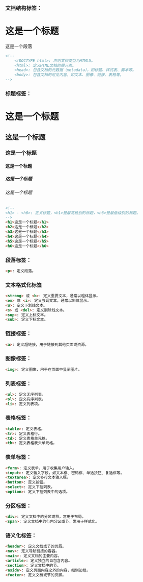 ### 文档结构标签：

<!DOCTYPE html>
<html>
    <head>
        <meta charset="UTF-8">
        <title>Document</title>
    </head>
    <body>
        <h1>这是一个标题</h1>
        <p>这是一个段落</p>
    </body>
</html> 

```html
<!--
    <!DOCTYPE html>: 声明文档类型为HTML5。
    <html>: 定义HTML文档的根元素。
    <head>: 包含文档的元数据（metadata），如标题、样式表、脚本等。
    <body>: 包含文档的可见内容，如文本、图像、链接、表格等。
-->

```


### 标题标签：

<h1>这是一个标题</h1>
<h2>这是一个标题</h2>
<h3>这是一个标题</h3>
<h4>这是一个标题</h4>
<h5>这是一个标题</h5>
<h6>这是一个标题</h6> 

```html
<!--
<h1> - <h6>: 定义标题，<h1>是最高级别的标题，<h6>是最低级别的标题。
-->
<h1>这是一个标题</h1>
<h2>这是一个标题</h2>
<h3>这是一个标题</h3>
<h4>这是一个标题</h4>
<h5>这是一个标题</h5>
<h6>这是一个标题</h6>
```
### 段落标签：
```html
<p>: 定义段落。
```
### 文本格式化标签
```html
<strong> 或 <b>: 定义重要文本，通常以粗体显示。
<em> 或 <i>: 定义强调文本，通常以斜体显示。
<u>: 定义下划线文本。
<s> 或 <del>: 定义删除线文本。
<sup>: 定义上标文本。
<sub>: 定义下标文本。
```
### 链接标签：
```html
<a>: 定义超链接，用于链接到其他页面或资源。
```
### 图像标签：
```html
<img>: 定义图像，用于在页面中显示图片。
```
### 列表标签：
```html
<ul>: 定义无序列表。
<ol>: 定义有序列表。
<li>: 定义列表项。
```
### 表格标签：
```html
<table>: 定义表格。
<tr>: 定义表格行。
<td>: 定义表格单元格。
<th>: 定义表格表头单元格。
```
### 表单标签：
```html
<form>: 定义表单，用于收集用户输入。
<input>: 定义输入字段，如文本框、密码框、单选按钮、复选框等。
<textarea>: 定义多行文本输入框。
<button>: 定义按钮。
<select>: 定义下拉列表。
<option>: 定义下拉列表中的选项。
```
### 分区标签：
```html
<div>: 定义文档中的分区或节，常用于布局。
<span>: 定义文档中的行内分区或节，常用于样式化。
```
### 语义化标签：
```html
<header>: 定义文档或节的页眉。
<nav>: 定义导航链接的容器。
<main>: 定义文档的主要内容。
<article>: 定义独立的自包含内容。
<section>: 定义文档中的节。
<aside>: 定义页面内容之外的内容，如侧边栏。
<footer>: 定义文档或节的页脚。
```

